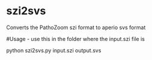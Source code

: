 # szi2svs
Converts the PathoZoom szi format to aperio svs format

#Usage - use this in the folder where the input.szi file is

python szi2svs.py input.szi output.svs
